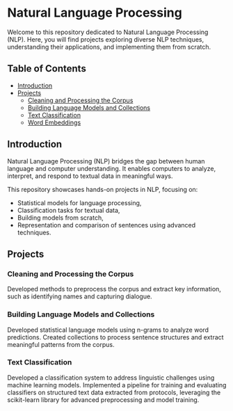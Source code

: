 # Natural Language Processing

Welcome to this repository dedicated to Natural Language Processing (NLP). Here, you will find projects exploring diverse NLP techniques, understanding their applications, and implementing them from scratch.

## Table of Contents
- [Introduction](#introduction)
- [Projects](#Projects)
  - [Cleaning and Processing the Corpus](#Cleaning-and-Processing-the-Corpus)
  - [Building Language Models and Collections](#Building-Language-Models-and-Collections)
  - [Text Classification](#Text-Classification)
  - [Word Embeddings](#Word-Embeddings)
  

## Introduction

Natural Language Processing (NLP) bridges the gap between human language and computer understanding. It enables computers to analyze, interpret, and respond to textual data in meaningful ways.

This repository showcases hands-on projects in NLP, focusing on:

- Statistical models for language processing,
- Classification tasks for textual data,
- Building models from scratch,
- Representation and comparison of sentences using advanced techniques.


  
## Projects

### Cleaning and Processing the Corpus

Developed methods to preprocess the corpus and extract key information, such as identifying names and capturing dialogue.


### Building Language Models and Collections

Developed statistical language models using n-grams to analyze word predictions. Created collections to process sentence structures and extract meaningful patterns from the corpus.


### Text Classification

Developed a classification system to address linguistic challenges using machine learning models. Implemented a pipeline for training and evaluating classifiers on structured text data extracted from protocols, leveraging the scikit-learn library for advanced preprocessing and model training.




